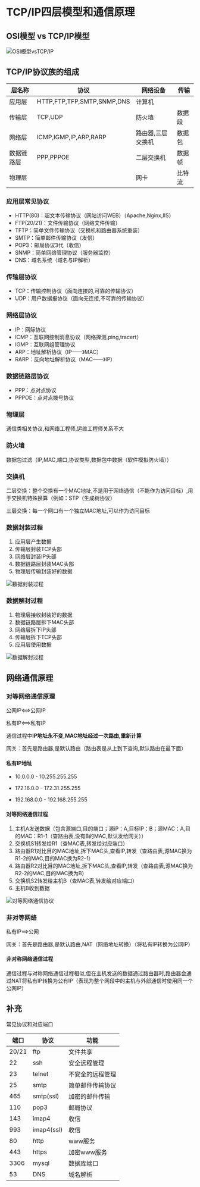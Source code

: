 # TCP/IP四层模型和通信原理

## OSI模型 vs TCP/IP模型

![OSI模型vsTCP/IP](Pics/OSI%20vs%20TCPIP.jpg)

## TCP/IP协议族的组成

| 层名称     | 协议                            | 网络设备           | 传输   |
| ---------- | ------------------------------- | ------------------ | ------ |
| 应用层     | HTTP,FTP,TFP,SMTP,SNMP,DNS | 计算机             |        |
| 传输层     | TCP,UDP                        | 防火墙             | 数据段 |
| 网络层     | ICMP,IGMP,IP,ARP,RARP       | 路由器,三层交换机 | 数据包 |
| 数据链路层 | PPP,PPPOE                      | 二层交换机         | 数据帧 |
| 物理层     |                                 | 网卡               | 比特流 |

### 应用层常见协议

* HTTP(80)：超文本传输协议（网站访问WEB）（Apache,Nginx,IIS）
* FTP(20/21)：文件传输协议（网络文件传输）
* TFTP：简单文件传输协议（交换机和路由器系统重装）
* SMTP：简单邮件传输协议（发信）
* POP3：邮局协议3代（收信）
* SNMP：简单网络管理协议（服务器监控）
* DNS：域名系统（域名与IP解析）

### 传输层协议

* TCP：传输控制协议（面向连接的,可靠的传输协议）
* UDP：用户数据报协议（面向无连接,不可靠的传输协议）

### 网络层协议

* IP：网际协议
* ICMP：互联网控制消息协议（网络探测,ping,tracert）
* IGMP：互联网组管理协议
* ARP：地址解析协议（IP——》MAC）
* RARP：反向地址解析协议（MAC——》IP）

### 数据链路层协议

* PPP：点对点协议
* PPPOE：点对点拨号协议

### 物理层

通信类相关协议,和网络工程师,运维工程师关系不大

### 防火墙

数据包过滤（IP,MAC,端口,协议类型,数据包中数据（软件模拟防火墙））

### 交换机

二层交换：整个交换有一个MAC地址,不是用于网络通信（不能作为访问目标）,用于交换机特殊换算（例如：STP（生成树协议）

三层交换：每一个网口有一个独立MAC地址,可以作为访问目标

### 数据封装过程

1. 应用层产生数据
2. 传输层封装TCP头部
3. 网络层封装IP头部
4. 数据链路层封装MAC头部
5. 物理层传输封装好的数据

![数据封装过程](Pics/数据封装过程.jpg)

### 数据解封过程

1. 物理层接收封装好的数据
2. 数据链路层拆下MAC头部
3. 网络层拆下IP头部
4. 传输层拆下TCP头部
5. 应用层使用数据

![数据解封过程](Pics/数据解封过程.jpg)

## 网络通信原理

### 对等网络通信原理

公网IP<==>公网IP

私有IP<==>私有IP

通信过程中**IP地址永不变,MAC地址经过一次路由,重新计算**

网关：首先是路由器,是默认路由（路由表是从上到下查询,默认路由在最下面）

#### 私有IP地址

* 10.0.0.0 - 10.255.255.255

* 172.16.0.0 - 172.31.255.255

* 192.168.0.0 - 192.168.255.255

#### 对等网络通信过程

1. 主机A发送数据（包含源端口,目的端口；源iP：A,目标IP：B；源MAC：A,目的MAC：R1-1（查路由表,没有B的MAC,默认发给网关））
2. 交换机S1转发给R1（查MAC表,转发给对应端口）
3. 路由器R1对比目的MAC地址,拆下MAC头,查看IP,转发（查路由表,源MAC换为R1-2的MAC,目的MAC换为R2-1）
4. 路由器R2对比目的MAC地址,拆下MAC头,查看IP,转发（查路由表,源MAC换为R2-2的MAC,目的MAC换为B）
5. 交换机S2转发给主机B（查MAC表,转发给对应端口）
6. 主机B收到数据

![对等网络通信协议](Pics/对等网络通信.jpg)

### 非对等网络

私有IP==>公网

网关：首先是路由器,是默认路由,NAT（网络地址转换）（将私有IP转换为公网IP）

#### 非对称网络通信过程

通信过程与对称网络通信过程相似,但在主机发送的数据通过路由器时,路由器会通过NAT将私有IP转换为公有IP（表现为整个网段中的主机与外部通信时使用同一个公网IP）

## 补充

常见协议和对应端口

|端口  |协议  | 功能|
|------|-----|-----|
|20/21|ftp|文件共享|
|22|ssh|安全远程管理|
|23|telnet|不安全的远程管理|
|25|smtp|简单邮件传输协议|
|465|smtp(ssl)|加密的邮件传输|
|110|pop3|邮局协议|
|143|imap4|收信|
|993|imap4(ssl)|收信|
|80|http|www服务|
|443|https|加密www服务|
|3306|mysql|数据库端口|
|53|DNS|域名解析|

